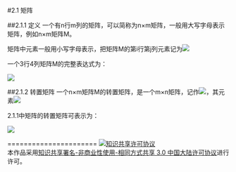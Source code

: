 #2.1 矩阵

##2.1.1 定义
一个有n行m列的矩阵，可以简称为n×m矩阵，一般用大写字母表示矩阵，例如n×m矩阵M。

矩阵中元素一般用小写字母表示，把矩阵M的第i行第j列元素记为<img src="http://www.forkosh.com/mathtex.cgi? $$m_{ij}$$ ">

一个3行4列矩阵M的完整表达式为：

<img src="http://www.forkosh.com/mathtex.cgi? $$M = \left[ {\begin{array}{*{20}{c}}
{{m_{11}}}&{{m_{12}}}&{{m_{13}}}\\
{{m_{21}}}&{{m_{22}}}&{{m_{23}}}\\
{{m_{31}}}&{{m_{32}}}&{{m_{33}}}
\end{array}\begin{array}{*{20}{c}}
{{m_{14}}}\\
{{m_{24}}}\\
{{m_{34}}}
\end{array}} \right]$$ ">

##2.1.2 转置矩阵
一个n×m矩阵M的转置矩阵，是一个m×n矩阵，记作<img src="http://www.forkosh.com/mathtex.cgi? $${M^T}$$ ">，其元素<img src="http://www.forkosh.com/mathtex.cgi? $${m_{ij}}^T = {m_{ji}}$$ ">

2.1.1中矩阵的转置矩阵可表示为：

<img src="http://www.forkosh.com/mathtex.cgi? $${M^T} = \left[ {\begin{array}{*{20}{c}}{{m_{11}}}&{{m_{21}}}&{{m_{31}}}\\{{m_{12}}}&{{m_{22}}}&{{m_{32}}}\\\begin{array}{l}{m_{13}}\\{m_{14}}\end{array}&\begin{array}{l}{m_{23}}\\{m_{24}}\end{array}&\begin{array}{l}{m_{33}}\\{m_{34}}\end{array}\end{array}} \right]$$ ">

======================
<a rel="license" href="http://creativecommons.org/licenses/by-nc-sa/3.0/cn/"><img alt="知识共享许可协议" style="border-width:0" src="https://i.creativecommons.org/l/by-nc-sa/3.0/cn/88x31.png" /></a><br />本作品采用<a rel="license" href="http://creativecommons.org/licenses/by-nc-sa/3.0/cn/">知识共享署名-非商业性使用-相同方式共享 3.0 中国大陆许可协议</a>进行许可。